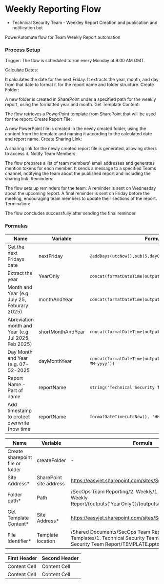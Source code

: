 # Weekly Reporting Flow 

- Technical Security Team - Weekley Report Creation and publication and notification bot

PowerAutomate flow for Team Weekly Report automation


### Process Setup

Trigger: The flow is scheduled to run every Monday at 9:00 AM GMT.

Calculate Dates:

It calculates the date for the next Friday.
It extracts the year, month, and day from that date to format it for the report name and folder structure.
Create Folder:

A new folder is created in SharePoint under a specified path for the weekly report, using the formatted year and month.
Get Template Content:

The flow retrieves a PowerPoint template from SharePoint that will be used for the report.
Create Report File:

A new PowerPoint file is created in the newly created folder, using the content from the template and naming it according to the calculated date and report name.
Create Sharing Link:

A sharing link for the newly created report file is generated, allowing others to access it.
Notify Team Members:

The flow prepares a list of team members' email addresses and generates mention tokens for each member.
It sends a message to a specified Teams channel, notifying the team about the published report and including the sharing link.
Reminders:

The flow sets up reminders for the team:
A reminder is sent on Wednesday about the upcoming report.
A final reminder is sent on Friday before the meeting, encouraging team members to update their sections of the report.
Termination:

The flow concludes successfully after sending the final reminder.


### Formulas



|__Name__|__Variable__|__Formula__|
|--------|------------|------------|
|Get the next Fridays date  | nextFriday |`@addDays(utcNow(),sub(5,dayOfWeek(utcNow())))`|
|Extract the year | YearOnly | `concat(formatDateTime(outputs('nextFriday'),'yyyy'))`|
|Month and Year (e.g. July 25, Feburary 2025) |monthAndYear | `concat(formatDateTime(outputs('nextFriday'),'Y'))`|
|Abreviation month and Year (e.g. Jul 2025, Feb 2025) | shortMonthAndYear | `concat(formatDateTime(outputs('nextFriday'),'Y'))`|  
|Day Month and Year (e.g. 07-02-2025 | dayMonthYear | `concat(formatDateTime(outputs('fridayInWeek'),'dd-MM-yyyy'))`|
|Report Name - Part of name | reportName |`string('Technical Security Team - Weekly Report')`|
|Add timestamp to protect overwrite (now time | reportName |`formatDateTime(utcNow(), 'HH:mm')`|



|__Name__|__Variable__|__Formula__|
|--------|------------|------------|
|Create sharepoint file or folder | createFolder | - |
|Site Address*| SharePoint site address |https://easyjet.sharepoint.com/sites/SecurityOperations|
|Folder path*| Path  |/SecOps Team Reporting/2. Weekly/1. Technical Security Weekly Report/{outputs('YearOnly')}/{outputs('shortMonthAndYear')}/|
|Get Template Content*|  Site Address* |https://easyjet.sharepoint.com/sites/SecurityOperations|
|File Identifier*|  Template location |/Shared Documents/SecOps Team Reporting/1. Report Templates/1. Technical Security Team/2. Weekly Technical Security Team Report/TEMPLATE.pptx|















| First Header  | Second Header |
| ------------- | ------------- |
| Content Cell  | Content Cell  |
| Content Cell  | Content Cell  |




